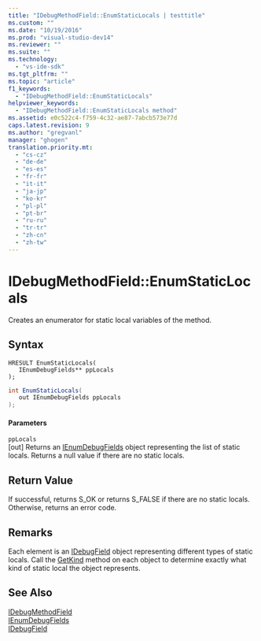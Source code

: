 ```yaml
---
title: "IDebugMethodField::EnumStaticLocals | testtitle"
ms.custom: ""
ms.date: "10/19/2016"
ms.prod: "visual-studio-dev14"
ms.reviewer: ""
ms.suite: ""
ms.technology: 
  - "vs-ide-sdk"
ms.tgt_pltfrm: ""
ms.topic: "article"
f1_keywords: 
  - "IDebugMethodField::EnumStaticLocals"
helpviewer_keywords: 
  - "IDebugMethodField::EnumStaticLocals method"
ms.assetid: e0c522c4-f759-4c32-ae87-7abcb573e77d
caps.latest.revision: 9
ms.author: "gregvanl"
manager: "ghogen"
translation.priority.mt: 
  - "cs-cz"
  - "de-de"
  - "es-es"
  - "fr-fr"
  - "it-it"
  - "ja-jp"
  - "ko-kr"
  - "pl-pl"
  - "pt-br"
  - "ru-ru"
  - "tr-tr"
  - "zh-cn"
  - "zh-tw"
---
```

# IDebugMethodField::EnumStaticLocals
Creates an enumerator for static local variables of the method.  
  
## Syntax  
  
```cpp#  
HRESULT EnumStaticLocals(   
   IEnumDebugFields** ppLocals  
);  
```  
  
```c#  
int EnumStaticLocals(  
   out IEnumDebugFields ppLocals  
);  
```  
  
#### Parameters  
 `ppLocals`  
 [out] Returns an [IEnumDebugFields](../extensibility-debugger-reference/ienumdebugfields.md) object representing the list of static locals. Returns a null value if there are no static locals.  
  
## Return Value  
 If successful, returns S_OK or returns S_FALSE if there are no static locals. Otherwise, returns an error code.  
  
## Remarks  
 Each element is an [IDebugField](../extensibility-debugger-reference/idebugfield.md) object representing different types of static locals. Call the [GetKind](../extensibility-debugger-reference/idebugfield--getkind.md) method on each object to determine exactly what kind of static local the object represents.  
  
## See Also  
 [IDebugMethodField](../extensibility-debugger-reference/idebugmethodfield.md)   
 [IEnumDebugFields](../extensibility-debugger-reference/ienumdebugfields.md)   
 [IDebugField](../extensibility-debugger-reference/idebugfield.md)